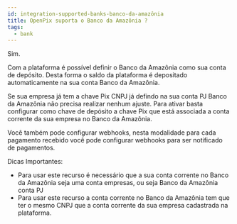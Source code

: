 ```yaml
---
id: integration-supported-banks-banco-da-amazônia
title: OpenPix suporta o Banco da Amazônia ?
tags:
  - bank
---
```


Sim.

Com a plataforma é possível definir o Banco da Amazônia como sua conta de depósito. Desta forma o saldo da plataforma é depositado automaticamente na sua conta Banco da Amazônia.

Se sua empresa já tem a chave Pix CNPJ já defindo na sua conta PJ Banco da Amazônia não precisa realizar nenhum ajuste. Para ativar basta configurar como chave de depósito a chave Pix que está associada a conta corrente da sua empresa no Banco da Amazônia.

Você também pode configurar webhooks, nesta modalidade para cada pagamento recebido você pode configurar webhooks para ser notificado de pagamentos.

Dicas Importantes:

- Para usar este recurso é necessário que a sua conta corrente no Banco da Amazônia seja uma conta empresas, ou seja Banco da Amazônia conta PJ
- Para usar este recurso a conta corrente no Banco da Amazônia tem que ter o mesmo CNPJ que a conta corrente da sua empresa cadastrada na plataforma.
